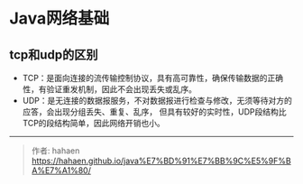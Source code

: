 # Java网络基础

## tcp和udp的区别

* TCP：是面向连接的流传输控制协议，具有高可靠性，确保传输数据的正确性，有验证重发机制，因此不会出现丢失或乱序。 
* UDP：是无连接的数据报服务，不对数据报进行检查与修改，无须等待对方的应答，会出现分组丢失、重复、乱序，
但具有较好的实时性，UDP段结构比TCP的段结构简单，因此网络开销也小。

---

> 作者: hahaen  
> https://hahaen.github.io/java%E7%BD%91%E7%BB%9C%E5%9F%BA%E7%A1%80/
